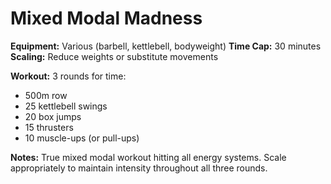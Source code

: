 # Mixed Modal Madness

**Equipment:** Various (barbell, kettlebell, bodyweight)
**Time Cap:** 30 minutes
**Scaling:** Reduce weights or substitute movements

**Workout:**
3 rounds for time:
- 500m row
- 25 kettlebell swings
- 20 box jumps
- 15 thrusters
- 10 muscle-ups (or pull-ups)

**Notes:**
True mixed modal workout hitting all energy systems. Scale appropriately to maintain intensity throughout all three rounds.